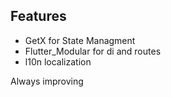 ## Features
- GetX for State Managment
- Flutter_Modular for di and routes
- l10n localization

Always improving
